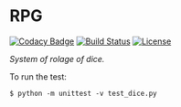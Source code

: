 RPG
===
[![Codacy Badge](https://api.codacy.com/project/badge/Grade/c0d994b228194617b591219e112c71c7)](https://www.codacy.com/app/Bhyan/RPG?utm_source=github.com&utm_medium=referral&utm_content=Bhyan/RPG&utm_campaign=badger)
[![Build Status](https://travis-ci.org/Bhyan/RPG.svg?branch=master)](https://travis-ci.org/Bhyan/RPG)
[![License](https://img.shields.io/badge/license-MIT-blue.svg)](https://github.com/Bhyan/RPG/blob/master/LICENSE)

*System of rolage of dice.*

To run the test:
```
$ python -m unittest -v test_dice.py
```
